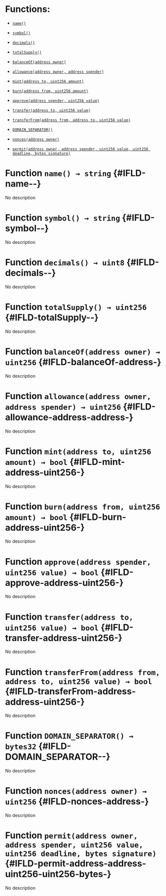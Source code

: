 # Functions:

- [`name()`](#IFLD-name--)

- [`symbol()`](#IFLD-symbol--)

- [`decimals()`](#IFLD-decimals--)

- [`totalSupply()`](#IFLD-totalSupply--)

- [`balanceOf(address owner)`](#IFLD-balanceOf-address-)

- [`allowance(address owner, address spender)`](#IFLD-allowance-address-address-)

- [`mint(address to, uint256 amount)`](#IFLD-mint-address-uint256-)

- [`burn(address from, uint256 amount)`](#IFLD-burn-address-uint256-)

- [`approve(address spender, uint256 value)`](#IFLD-approve-address-uint256-)

- [`transfer(address to, uint256 value)`](#IFLD-transfer-address-uint256-)

- [`transferFrom(address from, address to, uint256 value)`](#IFLD-transferFrom-address-address-uint256-)

- [`DOMAIN_SEPARATOR()`](#IFLD-DOMAIN_SEPARATOR--)

- [`nonces(address owner)`](#IFLD-nonces-address-)

- [`permit(address owner, address spender, uint256 value, uint256 deadline, bytes signature)`](#IFLD-permit-address-address-uint256-uint256-bytes-)

# Function `name() → string` {#IFLD-name--}

No description

# Function `symbol() → string` {#IFLD-symbol--}

No description

# Function `decimals() → uint8` {#IFLD-decimals--}

No description

# Function `totalSupply() → uint256` {#IFLD-totalSupply--}

No description

# Function `balanceOf(address owner) → uint256` {#IFLD-balanceOf-address-}

No description

# Function `allowance(address owner, address spender) → uint256` {#IFLD-allowance-address-address-}

No description

# Function `mint(address to, uint256 amount) → bool` {#IFLD-mint-address-uint256-}

No description

# Function `burn(address from, uint256 amount) → bool` {#IFLD-burn-address-uint256-}

No description

# Function `approve(address spender, uint256 value) → bool` {#IFLD-approve-address-uint256-}

No description

# Function `transfer(address to, uint256 value) → bool` {#IFLD-transfer-address-uint256-}

No description

# Function `transferFrom(address from, address to, uint256 value) → bool` {#IFLD-transferFrom-address-address-uint256-}

No description

# Function `DOMAIN_SEPARATOR() → bytes32` {#IFLD-DOMAIN_SEPARATOR--}

No description

# Function `nonces(address owner) → uint256` {#IFLD-nonces-address-}

No description

# Function `permit(address owner, address spender, uint256 value, uint256 deadline, bytes signature)` {#IFLD-permit-address-address-uint256-uint256-bytes-}

No description
